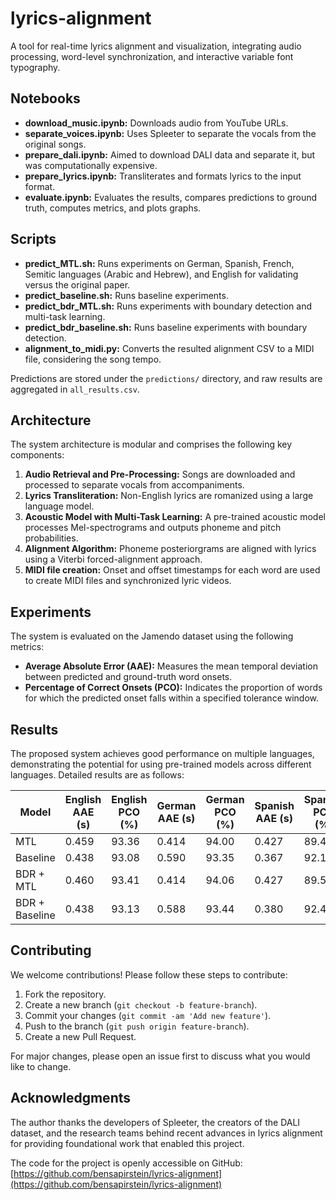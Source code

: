 # lyrics-alignment
A tool for real-time lyrics alignment and visualization, integrating audio processing, word-level synchronization, and interactive variable font typography.

## Notebooks
- **download_music.ipynb:** Downloads audio from YouTube URLs.
- **separate_voices.ipynb:** Uses Spleeter to separate the vocals from the original songs.
- **prepare_dali.ipynb:** Aimed to download DALI data and separate it, but was computationally expensive.
- **prepare_lyrics.ipynb:** Transliterates and formats lyrics to the input format.
- **evaluate.ipynb:** Evaluates the results, compares predictions to ground truth, computes metrics, and plots graphs.

## Scripts
- **predict_MTL.sh:** Runs experiments on German, Spanish, French, Semitic languages (Arabic and Hebrew), and English for validating versus the original paper.
- **predict_baseline.sh:** Runs baseline experiments.
- **predict_bdr_MTL.sh:** Runs experiments with boundary detection and multi-task learning.
- **predict_bdr_baseline.sh:** Runs baseline experiments with boundary detection.
- **alignment_to_midi.py:** Converts the resulted alignment CSV to a MIDI file, considering the song tempo.

Predictions are stored under the `predictions/` directory, and raw results are aggregated in `all_results.csv`.



## Architecture
The system architecture is modular and comprises the following key components:
1. **Audio Retrieval and Pre-Processing:** Songs are downloaded and processed to separate vocals from accompaniments.
2. **Lyrics Transliteration:** Non-English lyrics are romanized using a large language model.
3. **Acoustic Model with Multi-Task Learning:** A pre-trained acoustic model processes Mel-spectrograms and outputs phoneme and pitch probabilities.
4. **Alignment Algorithm:** Phoneme posteriorgrams are aligned with lyrics using a Viterbi forced-alignment approach.
5. **MIDI file creation:** Onset and offset timestamps for each word are used to create MIDI files and synchronized lyric videos.

## Experiments
The system is evaluated on the Jamendo dataset using the following metrics:
- **Average Absolute Error (AAE):** Measures the mean temporal deviation between predicted and ground-truth word onsets.
- **Percentage of Correct Onsets (PCO):** Indicates the proportion of words for which the predicted onset falls within a specified tolerance window.

## Results
The proposed system achieves good performance on multiple languages, demonstrating the potential for using pre-trained models across different languages. Detailed results are as follows:

| Model          | English AAE (s) | English PCO (%) | German AAE (s) | German PCO (%) | Spanish AAE (s) | Spanish PCO (%) | French AAE (s) | French PCO (%) |
|----------------|-----------------|-----------------|----------------|----------------|-----------------|-----------------|----------------|----------------|
| MTL            | 0.459           | 93.36           | 0.414          | 94.00          | 0.427           | 89.44           | 0.757          | 77.35          |
| Baseline       | 0.438           | 93.08           | 0.590          | 93.35          | 0.367           | 92.19           | 0.469          | 82.73          |
| BDR + MTL      | 0.460           | 93.41           | 0.414          | 94.06          | 0.427           | 89.51           | 0.752          | 77.45          |
| BDR + Baseline | 0.438           | 93.13           | 0.588          | 93.44          | 0.380           | 92.43           | 0.468          | 82.75          |

## Contributing
We welcome contributions! Please follow these steps to contribute:
1. Fork the repository.
2. Create a new branch (`git checkout -b feature-branch`).
3. Commit your changes (`git commit -am 'Add new feature'`).
4. Push to the branch (`git push origin feature-branch`).
5. Create a new Pull Request.

For major changes, please open an issue first to discuss what you would like to change.

## Acknowledgments
The author thanks the developers of Spleeter, the creators of the DALI dataset, and the research teams behind recent advances in lyrics alignment for providing foundational work that enabled this project.

The code for the project is openly accessible on GitHub: [https://github.com/bensapirstein/lyrics-alignment](https://github.com/bensapirstein/lyrics-alignment)
